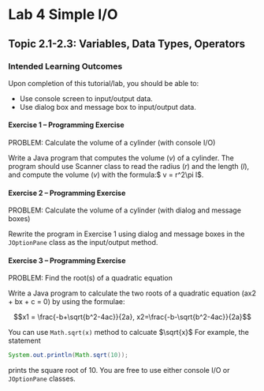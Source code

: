 # Lab 4 Simple I/O
## Topic 2.1-2.3: Variables, Data Types, Operators

### Intended Learning Outcomes
Upon completion of this tutorial/lab, you should be able to:
- Use console screen to input/output data.
- Use dialog box and message box to input/output data.

#### Exercise 1 – Programming Exercise
PROBLEM: Calculate the volume of a cylinder (with console I/O)

Write a Java program that computes the volume ($v$) of a cylinder. The program should use Scanner class to read the radius ($r$) and the length ($l$), and compute the volume ($v$) with the formula:$ v = r^2\pi l$.

#### Exercise 2 – Programming Exercise
PROBLEM: Calculate the volume of a cylinder (with dialog and message boxes)

Rewrite the program in Exercise 1 using dialog and message boxes in the `JOptionPane` class as the input/output method.

#### Exercise 3 – Programming Exercise
PROBLEM: Find the root(s) of a quadratic equation

Write a Java program to calculate the two roots of a quadratic equation (ax2 + bx + c = 0) by using the formulae:

```math
x1 = \frac{-b+\sqrt{b^2-4ac}}{2a}, x2=\frac{-b-\sqrt{b^2-4ac}}{2a}
```

You can use `Math.sqrt(x)` method to calcuate $\sqrt{x}$ For example, the statement

```java
System.out.println(Math.sqrt(10));
```
prints the square root of 10. You are free to use either console I/O or `JOptionPane` classes.